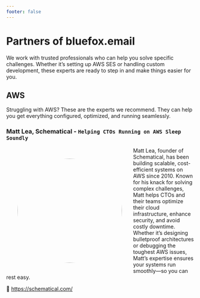 ```yaml
---
footer: false
---
```


# Partners of bluefox.email

We work with trusted professionals who can help you solve specific challenges. Whether it’s setting up AWS SES or handling custom development, these experts are ready to step in and make things easier for you.

## AWS

Struggling with AWS? These are the experts we recommend. They can help you get everything configured, optimized, and running seamlessly.

### Matt Lea, Schematical - `Helping CTOs Running on AWS Sleep Soundly`

![](https://pbs.twimg.com/profile_images/1873839782935027712/DLiJLnzx_400x400.jpg)


Matt Lea, founder of Schematical, has been building scalable, cost-efficient systems on AWS since 2010. Known for his knack for solving complex challenges, Matt helps CTOs and their teams optimize their cloud infrastructure, enhance security, and avoid costly downtime. Whether it’s designing bulletproof architectures or debugging the toughest AWS issues, Matt’s expertise ensures your systems run smoothly—so you can rest easy.

:link: https://schematical.com/

<!--
## Development

Need custom solutions or help with a technical challenge? Our development partners specialize in building, integrating, and refining tools to fit your needs perfectly.

### Ákos Kőműves - Freelancer

Yo bro.

![](https://pbs.twimg.com/profile_images/1593160779980832769/t4RgZ3f9_400x400.jpg)
-->

<style scoped>
  img {
      border-radius: 50%;
      max-width: 100%;
      width: 280px;

      display: block;
      float: left;

      margin: 30px;
  }

  @media only screen and (max-width: 500px) {
    img {
      float: none;
      width: 512px;
      margin: 0;
    }
  }
</style>
